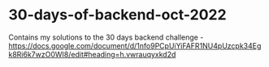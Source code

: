 # 30-days-of-backend-oct-2022
Contains my solutions to the 30 days backend challenge - https://docs.google.com/document/d/1nfo9PCpUiYiFAFR1NU4pUzcpk34Egk8Ri6k7wzO0WI8/edit#heading=h.vwrauqyxkd2d
